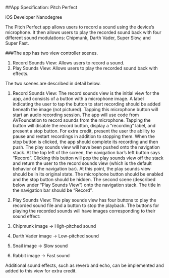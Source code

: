 ##App Specification: Pitch Perfect

iOS Developer Nanodegree

The Pitch Perfect app allows users to record a sound using the device’s microphone. It then allows users to play the recorded sound back with four different sound modulations: Chipmunk, Darth Vader, Super Slow, and Super Fast.

###The app has two view controller scenes.
1. Record Sounds View: Allows users to record a sound.
2. Play Sounds View: Allows users to play the recorded sound back with effects.

The two scenes are described in detail below.

1. Record Sounds View: The record sounds view is the initial view for the app, and consists of a button with a microphone image. 
A label indicating the user to tap the button to start recording should be added beneath the image (not pictured). Tapping this microphone button will start an audio recording session. 
The app will use code from AVFoundation to record sounds from the microphone. 
Tapping the button will disable the record button, display a “recording” label, and present a stop button. 
For extra credit, present the user the ability to pause and restart recordings in addition to stopping them. When the stop button is clicked, the app should complete its recording and then push.
The play sounds view will have been pushed onto the navigation stack. 
At the top left of the screen, the navigation bar’s left button says “Record”. 
Clicking this button will pop the play sounds view off the stack and return the user to the record sounds view (which is the default behavior of the navigation bar).
At this point, the play sounds view should be in its original state. The microphone button should be enabled and the stop button should be hidden. The second scene (described below under “Play Sounds View”) onto the navigation stack.
The title in the navigation bar should be “Record”.
      
2. Play Sounds View: The play sounds view has four buttons to play the recorded sound file and a button to stop the playback.
The buttons for playing the recorded sounds will have images corresponding to their sound effect:
  1. Chipmunk image → High-pitched sound 
  2. Darth Vader image → Low-pitched sound 
  3. Snail image → Slow sound
  4. Rabbit image → Fast sound

Additional sound effects, such as reverb and echo, can be implemented and added to this view for extra credit.
       
 
